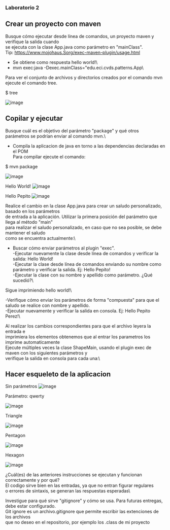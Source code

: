 ### Laboratorio 2
## Crear un proyecto con maven

Busque cómo ejecutar desde línea de comandos, un proyecto maven y verifique la salida cuando\
se ejecuta con la clase App.java como parámetro en "mainClass".\
Tip: https://www.mojohaus.Sorg/exec-maven-plugin/usage.html
- Se obtiene como respuesta hello world!\
- mvn exec:java -Dexec.mainClass="edu.eci.cvds.patterns.App\


Para ver el conjunto de archivos y directorios creados por el comando mvn ejecute el comando tree.

$ tree

![image](https://user-images.githubusercontent.com/78982514/152186996-b3df3045-4764-49f1-82a1-4474bb5ad7e0.png)

## Copilar y ejecutar

Busque cuál es el objetivo del parámetro "package" y qué otros\
parámetros se podrían enviar al comando mvn.\
- Compila la aplicacion de java en torno a las dependencias declaradas en el POM\
Para compilar ejecute el comando:

$ mvn package

![image](https://user-images.githubusercontent.com/78982514/152187291-7859d48f-2738-4845-aacf-059577ffa4f2.png)

Hello World!
![image](https://user-images.githubusercontent.com/78982514/152187470-3b0a8eb1-b6e6-4f2a-a2b4-160dd65138c7.png)

Hello Pepito
![image](https://user-images.githubusercontent.com/78982514/152187793-553e40b1-902e-4da9-aea9-4a8ab6306e2c.png)


Realice el cambio en la clase App.java para crear un saludo personalizado, basado en los parámetros\
de entrada a la aplicación. Utilizar la primera posición del parámetro que llega al método "main" \
para realizar el saludo personalizado, en caso que no sea posible, se debe mantener el saludo \
como se encuentra actualmente:\
- Buscar cómo enviar parámetros al plugin "exec".\
-Ejecutar nuevamente la clase desde línea de comandos y verificar la salida: Hello World!\
-Ejecutar la clase desde línea de comandos enviando su nombre como parámetro y verificar la salida. Ej: Hello Pepito!\
-Ejecutar la clase con su nombre y apellido como parámetro. ¿Qué sucedió?\

Sigue imprimiendo hello world!\

-Verifique cómo enviar los parámetros de forma "compuesta" para que el saludo se realice con nombre y apellido.\
-Ejecutar nuevamente y verificar la salida en consola. Ej: Hello Pepito Perez!\

Al realizar los cambios correspondientes para que el archivo leyera la entrada e\
imprimiera los elementos obtenemos que al entrar los parametros los imprime automaticamente\
Ejecute múltiples veces la clase ShapeMain, usando el plugin exec de maven con los siguientes parámetros y \
verifique la salida en consola para cada una:\



## Hacer esqueleto de la aplicacion 
Sin parámetros 
![image](https://user-images.githubusercontent.com/78982514/152190450-365d1781-5811-4b8d-96d8-9753d3b6ef3d.png)

Parámetro: qwerty

![image](https://user-images.githubusercontent.com/78982514/152190555-52971885-e597-4539-aba9-0f0358462fa7.png)

Triangle 

![image](https://user-images.githubusercontent.com/78982514/152190648-ce9b9e0e-c8f4-4a31-979e-0ec0fcec4ccf.png)

Pentagon

![image](https://user-images.githubusercontent.com/78982514/152190811-a1f145a6-242c-4c19-b475-5a6743a4185d.png)

Hexagon

![image](https://user-images.githubusercontent.com/78982514/152190868-3974ed0e-d19a-4ba8-b8f9-dd881c7bd3f9.png)

¿Cuál(es) de las anteriores instrucciones se ejecutan y funcionan correctamente y por qué?\
El codigo sirve bien en las entradas, ya que no entran figurar regulares\
o errores de sintaxis, se generan las respuestas esperadas\

Investigue para qué sirve "gitignore" y cómo se usa. Para futuras entregas, debe estar configurado.\
Git ignore es un archivo.gitignore que permite escribir las extenciones de los archivos\
que no deseo en el repositorio, por ejemplo los .class de mi proyecto
